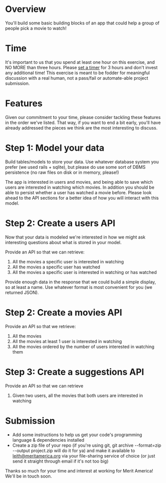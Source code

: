 # Overview

You'll build some basic building blocks of an app that could help a group of people pick a movie to watch!

# Time
It's important to us that you spend at least one hour on this exercise, and NO MORE than three hours. Please [set a timer](https://www.google.com/search?q=timer+3+hours) for 3 hours and don't invest any additional time! This exercise is meant to be fodder for meaningful discussion with a real human, not a pass/fail or automate-able project submission.


# Features
Given our commitment to your time, please consider tackling these features in the order we've listed. That way, if you want to end a bit early, you'll have already addressed the pieces we think are the most interesting to discuss.

# Step 1: Model your data

Build tables/models to store your data. Use whatever database system you prefer (we used rails + sqlite), but please do use some sort of DBMS persistence (no raw files on disk or in memory, please!)

The app is interested in users and movies, and being able to save which users are interested in watching which movies. In addition you should be able to persist whether a user has watched a movie before. Please look ahead to the API sections for a better idea of how you will interact with this model.

# Step 2: Create a users API

Now that your data is modeled we're interested in how we might ask interesting questions about what is stored in your model.

Provide an API so that we can retrieve:
1. All the movies a specific user is interested in watching
2. All the movies a specific user has watched
3. All the movies a specific user is interested in watching or has watched

Provide enough data in the response that we could build a simple display, so at least a name. Use whatever format is most convenient for you (we returned JSON).

# Step 2: Create a movies API

Provide an API so that we retrieve:
1. All the movies
2. All the movies at least 1 user is interested in watching
3. All the movies ordered by the number of users interested in watching them

# Step 3: Create a suggestions API

Provide an API so that we can retrieve
1. Given two users, all the movies that both users are interested in watching

# Submission
* Add some instructions to help us get your code's programming language & dependencies installed
* Create a zip file of your repo (if you're using git, git archive --format=zip --output project.zip will do it for ya) and make it available to leith@meritamerica.org via your file-sharing service of choice (or just send it straight through email if it's not too big)

Thanks so much for your time and interest at working for Merit America! We'll be in touch soon.
